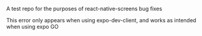 A test repo for the purposes of react-native-screens bug fixes

This error only appears when using expo-dev-client, and works as intended when using expo GO
